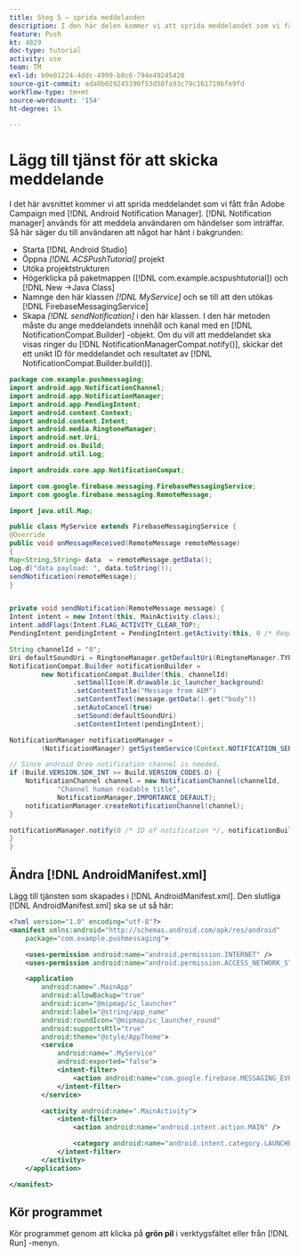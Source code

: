 ```yaml
---
title: Steg 5 – sprida meddelanden
description: I den här delen kommer vi att sprida meddelandet som vi fått från Adobe Campaign med Android Notification Manager.Firebase
feature: Push
kt: 4829
doc-type: tutorial
activity: use
team: TM
exl-id: b0e01224-4ddc-4999-b8c6-794e49245428
source-git-commit: ada0b029245190f53d58fa93c79c161719bfe9fd
workflow-type: tm+mt
source-wordcount: '154'
ht-degree: 1%

---
```


# Lägg till tjänst för att skicka meddelande

I det här avsnittet kommer vi att sprida meddelandet som vi fått från Adobe Campaign med [!DNL Android Notification Manager]. [!DNL Notification manager] används för att meddela användaren om händelser som inträffar.
Så här säger du till användaren att något har hänt i bakgrunden:

* Starta [!DNL Android Studio]
* Öppna *[!DNL ACSPushTutorial]* projekt
* Utöka projektstrukturen
* Högerklicka på paketmappen ([!DNL com.example.acspushtutorial]) och [!DNL New ->Java Class]
* Namnge den här klassen *[!DNL MyService]* och se till att den utökas [!DNL FirebaseMessagingService]
* Skapa *[!DNL sendNotification]* i den här klassen. I den här metoden måste du ange meddelandets innehåll och kanal med en [!DNL NotificationCompat.Builder] -objekt. Om du vill att meddelandet ska visas ringer du [!DNL NotificationManagerCompat.notify()], skickar det ett unikt ID för meddelandet och resultatet av [!DNL NotificationCompat.Builder.build()].

<!--
Removed `{.line-numbers}` below
-->

```java
package com.example.pushmessaging;
import android.app.NotificationChannel;
import android.app.NotificationManager;
import android.app.PendingIntent;
import android.content.Context;
import android.content.Intent;
import android.media.RingtoneManager;
import android.net.Uri;
import android.os.Build;
import android.util.Log;

import androidx.core.app.NotificationCompat;

import com.google.firebase.messaging.FirebaseMessagingService;
import com.google.firebase.messaging.RemoteMessage;

import java.util.Map;

public class MyService extends FirebaseMessagingService {
@Override
public void onMessageReceived(RemoteMessage remoteMessage)
{
Map<String,String> data  = remoteMessage.getData();
Log.d("data payload: ", data.toString());
sendNotification(remoteMessage);
}


private void sendNotification(RemoteMessage message) {
Intent intent = new Intent(this, MainActivity.class);
intent.addFlags(Intent.FLAG_ACTIVITY_CLEAR_TOP);
PendingIntent pendingIntent = PendingIntent.getActivity(this, 0 /* Request code */, intent, PendingIntent.FLAG_ONE_SHOT);

String channelId = "0";
Uri defaultSoundUri = RingtoneManager.getDefaultUri(RingtoneManager.TYPE_NOTIFICATION);
NotificationCompat.Builder notificationBuilder =
        new NotificationCompat.Builder(this, channelId)
                .setSmallIcon(R.drawable.ic_launcher_background)
                .setContentTitle("Message from AEM")
                .setContentText(message.getData().get("body"))
                .setAutoCancel(true)
                .setSound(defaultSoundUri)
                .setContentIntent(pendingIntent);

NotificationManager notificationManager =
        (NotificationManager) getSystemService(Context.NOTIFICATION_SERVICE);

// Since android Oreo notification channel is needed.
if (Build.VERSION.SDK_INT >= Build.VERSION_CODES.O) {
    NotificationChannel channel = new NotificationChannel(channelId,
            "Channel human readable title",
            NotificationManager.IMPORTANCE_DEFAULT);
    notificationManager.createNotificationChannel(channel);
}

notificationManager.notify(0 /* ID of notification */, notificationBuilder.build());
}
}
```

## Ändra [!DNL AndroidManifest.xml]

Lägg till tjänsten som skapades i [!DNL AndroidManifest.xml]. Den slutliga [!DNL AndroidManifest.xml] ska se ut så här:

<!--
Removed `{.line-numbers}` below
-->

```xml
<?xml version="1.0" encoding="utf-8"?>
<manifest xmlns:android="http://schemas.android.com/apk/res/android"
    package="com.example.pushmessaging">

    <uses-permission android:name="android.permission.INTERNET" />
    <uses-permission android:name="android.permission.ACCESS_NETWORK_STATE" />

    <application
        android:name=".MainApp"
        android:allowBackup="true"
        android:icon="@mipmap/ic_launcher"
        android:label="@string/app_name"
        android:roundIcon="@mipmap/ic_launcher_round"
        android:supportsRtl="true"
        android:theme="@style/AppTheme">
        <service
            android:name=".MyService"
            android:exported="false">
            <intent-filter>
                <action android:name="com.google.firebase.MESSAGING_EVENT" />
            </intent-filter>
        </service>

        <activity android:name=".MainActivity">
            <intent-filter>
                <action android:name="android.intent.action.MAIN" />

                <category android:name="android.intent.category.LAUNCHER" />
            </intent-filter>
        </activity>
    </application>

</manifest>
```

## Kör programmet

Kör programmet genom att klicka på **grön pil** i verktygsfältet eller från [!DNL Run] -menyn.
